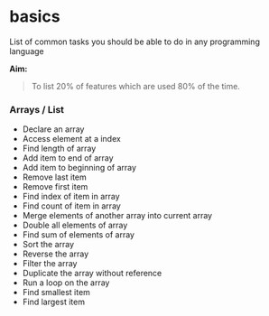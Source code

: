 # basics
List of common tasks you should be able to do in any programming language


**Aim:** 
> To list 20% of features which are used 80% of the time.


### Arrays / List
- Declare an array
- Access element at a index
- Find length of array
- Add item to end of array
- Add item to beginning of array
- Remove last item
- Remove first item
- Find index of item in array
- Find count of item in array
- Merge elements of another array into current array
- Double all elements of array
- Find sum of elements of array
- Sort the array
- Reverse the array
- Filter the array
- Duplicate the array without reference
- Run a loop on the array
- Find smallest item
- Find largest item
